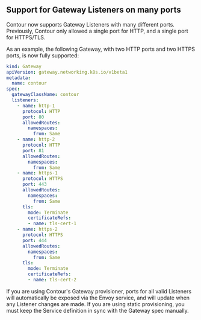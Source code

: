 ## Support for Gateway Listeners on many ports

Contour now supports Gateway Listeners with many different ports.
Previously, Contour only allowed a single port for HTTP, and a single port for HTTPS/TLS.

As an example, the following Gateway, with two HTTP ports and two HTTPS ports, is now fully supported:

```yaml
kind: Gateway
apiVersion: gateway.networking.k8s.io/v1beta1
metadata:
  name: contour
spec:
  gatewayClassName: contour
  listeners:
    - name: http-1
      protocol: HTTP
      port: 80
      allowedRoutes:
        namespaces:
          from: Same
    - name: http-2
      protocol: HTTP
      port: 81
      allowedRoutes:
        namespaces:
          from: Same
    - name: https-1
      protocol: HTTPS
      port: 443
      allowedRoutes:
        namespaces:
          from: Same
      tls:
        mode: Terminate
        certificateRefs:
        - name: tls-cert-1
    - name: https-2
      protocol: HTTPS
      port: 444
      allowedRoutes:
        namespaces:
          from: Same
      tls:
        mode: Terminate
        certificateRefs:
        - name: tls-cert-2
```

If you are using Contour's Gateway provisioner, ports for all valid Listeners will automatically be exposed via the Envoy service, and will update when any Listener changes are made.
If you are using static provisioning, you must keep the Service definition in sync with the Gateway spec manually.

